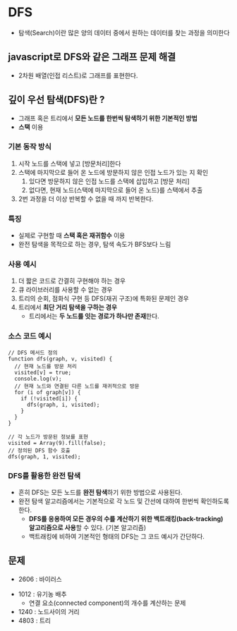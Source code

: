 # DFS

- 탐색(Search)이란 많은 양의 데이터 중에서 원하는 데이터를 찾는 과정을 의미한다

## javascript로 DFS와 같은 그래프 문제 해결

- 2차원 배열(인접 리스트)로 그래프를 표현한다.

## 깊이 우선 탐색(DFS)란 ?

- 그래프 혹은 트리에서 **모든 노드를 한번씩 탐색하기 위한 기본적인 방법**
- **스택** 이용

### 기본 동작 방식

1. 시작 노드를 스택에 넣고 [방문처리]한다
2. 스택에 마지막으로 들어 온 노드에 방문하지 않은 인접 노드가 있는 지 확인
   1. 있다면 방문하지 않은 인접 노드를 스택에 삽입하고 [방문 처리]
   2. 없다면, 현재 노드(스택에 마지막으로 들어 온 노드)를 스택에서 추출
3. 2번 과정을 더 이상 반복할 수 없을 때 까지 반복한다.

### 특징

- 실제로 구현할 때 **스택 혹은 재귀함수** 이용
- 완전 탐색을 목적으로 하는 경우, 탐색 속도가 BFS보다 느림

### 사용 예시

1. 더 짧은 코드로 간결히 구현해야 하는 경우
2. 큐 라이브러리를 사용할 수 없는 경우
3. 트리의 순회, 점화식 구현 등 DFS(재귀 구조)에 특화된 문제인 경우
4. 트리에서 **최단 거리 탐색을 구하는 경우**
   - 트리에서는 **두 노드를 잇는 경로가 하나만 존재**한다.

### 소스 코드 예시

```
// DFS 메서드 정의
function dfs(graph, v, visited) {
  // 현재 노드를 방문 처리
  visited[v] = true;
  console.log(v);
  // 현재 노드와 연결된 다른 노드를 재귀적으로 방문
  for (i of graph[v]) {
    if (!visited[i]) {
      dfs(graph, i, visited);
    }
  }
}

// 각 노드가 방문된 정보를 표현
visited = Array(9).fill(false);
// 정의된 DFS 함수 호출
dfs(graph, 1, visited);

```

### DFS를 활용한 완전 탐색

- 흔히 DFS는 모든 노드를 **완전 탐색**하기 위한 방법으로 사용된다.
- 완전 탐색 알고리즘에서는 기본적으로 각 노드 및 간선에 대하여 한번씩 확인하도록 한다.
  - **DFS를 응용하여 모든 경우의 수를 계산하기 위한 백트래킹(back-tracking) 알고리즘으로 사용**할 수 있다. (기본 알고리즘)
  * 백트래킹에 비하여 기본적인 형태의 DFS는 그 코드 예시가 간단하다.

## 문제

- 2606 : 바이러스

* 1012 : 유기농 배추
  - 연결 요소(connected component)의 개수를 계산하는 문제
* 1240 : 노드사이의 거리
* 4803 : 트리

